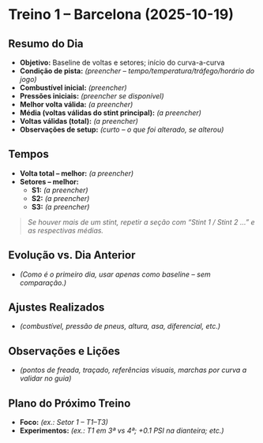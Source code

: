 # Treino 1 – Barcelona (2025-10-19)

## Resumo do Dia
- **Objetivo:** Baseline de voltas e setores; início do curva-a-curva
- **Condição de pista:** *(preencher – tempo/temperatura/tráfego/horário do jogo)*
- **Combustível inicial:** *(preencher)*
- **Pressões iniciais:** *(preencher se disponível)*
- **Melhor volta válida:** *(a preencher)*  
- **Média (voltas válidas do stint principal):** *(a preencher)*  
- **Voltas válidas (total):** *(a preencher)*  
- **Observações de setup:** *(curto – o que foi alterado, se alterou)*

## Tempos
- **Volta total – melhor:** *(a preencher)*  
- **Setores – melhor:**  
  - **S1:** *(a preencher)*  
  - **S2:** *(a preencher)*  
  - **S3:** *(a preencher)*

> *Se houver mais de um stint, repetir a seção com “Stint 1 / Stint 2 …” e as respectivas médias.*

## Evolução vs. Dia Anterior
- *(Como é o primeiro dia, usar apenas como baseline – sem comparação.)*

## Ajustes Realizados
- *(combustível, pressão de pneus, altura, asa, diferencial, etc.)*

## Observações e Lições
- *(pontos de freada, traçado, referências visuais, marchas por curva a validar no guia)*

## Plano do Próximo Treino
- **Foco:** *(ex.: Setor 1 – T1–T3)*  
- **Experimentos:** *(ex.: T1 em 3ª vs 4ª; +0.1 PSI na dianteira; etc.)*
